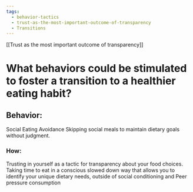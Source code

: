 ```yaml
---
tags:
  - behavior-tactics
  - trust-as-the-most-important-outcome-of-transparency
  - Transitions
---
```

[[Trust as the most important outcome of transparency]]

# **What behaviors could be stimulated to foster a transition to a healthier eating habit?**


## Behavior:
Social Eating Avoidance
Skipping social meals to maintain dietary goals without judgment.


### How:
Trusting in yourself as a tactic for transparency about your food choices. Taking time to eat in a conscious slowed down way that allows you to  
identify your unique dietary needs, outside of social conditioning and Peer pressure consumption
